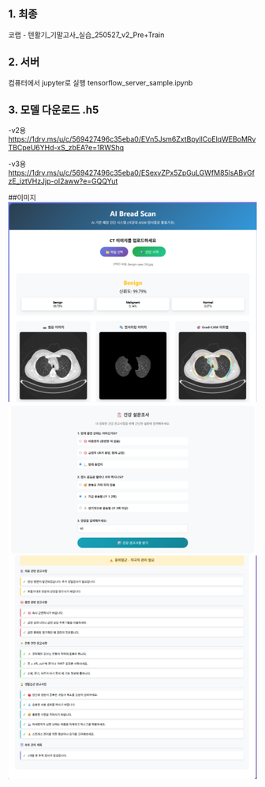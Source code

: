 ## 1. 최종
코랩 - 텐활기_기말고사_실습_250527_v2_Pre+Train 

## 2. 서버 
컴퓨터에서 jupyter로 실행
tensorflow_server_sample.ipynb

## 3. 모델 다운로드 .h5 
-v2용
https://1drv.ms/u/c/569427496c35eba0/EVn5Jsm6ZxtBpyllCoElqWEBoMRvTBCpeU6YHd-xS_zbEA?e=1RWShq

-v3용
https://1drv.ms/u/c/569427496c35eba0/ESexvZPx5ZpGuLGWfM85lsABvGfzE_iztVHzJjp-oI2aww?e=GQQYut


##이미지
![image](./asset/img06.png)
![image](./asset/img05.png)
![image](./asset/img07.png)
